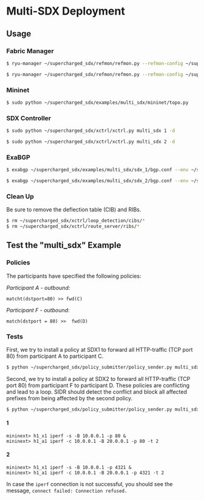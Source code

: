 # Multi-SDX Deployment

## Usage

### Fabric Manager 

```bash
$ ryu-manager ~/supercharged_sdx/refmon/refmon.py --refmon-config ~/supercharged_sdx/examples/multi_sdx/global.cfg --refmon-instance 1 --ofp-tcp-listen-port 2001 --wsapi-port 2101
```

```bash
$ ryu-manager ~/supercharged_sdx/refmon/refmon.py --refmon-config ~/supercharged_sdx/examples/multi_sdx/global.cfg --refmon-instance 2 --ofp-tcp-listen-port 2002 --wsapi-port 2102
```

### Mininet
 
```bash
$ sudo python ~/supercharged_sdx/examples/multi_sdx/mininet/topo.py
```

### SDX Controller

```bash
$ sudo python ~/supercharged_sdx/xctrl/xctrl.py multi_sdx 1 -d
```

```bash
$ sudo python ~/supercharged_sdx/xctrl/xctrl.py multi_sdx 2 -d
```

### ExaBGP

```bash
$ exabgp ~/supercharged_sdx/examples/multi_sdx/sdx_1/bgp.conf --env ~/supercharged_sdx/examples/multi_sdx/sdx_1/exabgp.env
```

```bash
$ exabgp ~/supercharged_sdx/examples/multi_sdx/sdx_2/bgp.conf --env ~/supercharged_sdx/examples/multi_sdx/sdx_2/exabgp.env
```

### Clean Up

Be sure to remove the deflection table (CIB) and RIBs.

```bash
$ rm ~/supercharged_sdx/xctrl/loop_detection/cibs/*
$ rm ~/supercharged_sdx/xctrl/route_server/ribs/*
```

## Test the "multi_sdx" Example

### Policies

The participants have specified the following policies:  

_Participant A - outbound:_

    matcht(dstport=80) >> fwd(C)

_Participant F - outbound:_

    match(dstport = 80) >>  fwd(D)

### Tests

First, we try to install a policy at SDX1 to forward all HTTP-traffic (TCP port 80) from participant A to participant C.

```bash
$ python ~/supercharged_sdx/policy_submitter/policy_sender.py multi_sdx 1
```

Second, we try to install a policy at SDX2 to forward all HTTP-traffic (TCP port 80) from participant F to participant D. These policies are conflicting and lead to a loop. SIDR should detect the conflict and block all affected prefixes from being affected by the second policy.

```bash
$ python ~/supercharged_sdx/policy_submitter/policy_sender.py multi_sdx 2
```

#### 1  

    mininext> h1_x1 iperf -s -B 10.0.0.1 -p 80 &  
    mininext> h1_a1 iperf -c 10.0.0.1 -B 20.0.0.1 -p 80 -t 2    

#### 2  

    mininext> h1_x1 iperf -s -B 10.0.0.1 -p 4321 &  
    mininext> h1_a1 iperf -c 10.0.0.1 -B 20.0.0.1 -p 4321 -t 2    

In case the `iperf` connection is not successful, you should see the message, `connect failed: Connection refused.`
